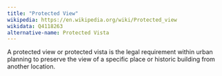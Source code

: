 ```yaml
---
title: "Protected View"
wikipedia: https://en.wikipedia.org/wiki/Protected_view
wikidata: Q4118263
alternative-name: Protected Vista
---
```


A protected view or protected vista is the legal requirement within urban planning to preserve the view of a specific place or historic building from another location.

